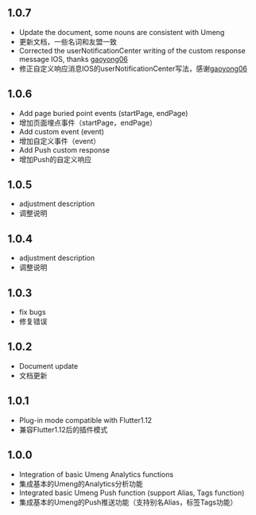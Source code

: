 ## 1.0.7

- Update the document, some nouns are consistent with Umeng
- 更新文档，一些名词和友盟一致
- Corrected the userNotificationCenter writing of the custom response message IOS, thanks [gaoyong06](https://github.com/gaoyong06)
- 修正自定义响应消息IOS的userNotificationCenter写法，感谢[gaoyong06](https://github.com/gaoyong06)

## 1.0.6

- Add page buried point events (startPage, endPage)
- 增加页面埋点事件（startPage，endPage）
- Add custom event (event)
- 增加自定义事件（event）
- Add Push custom response
- 增加Push的自定义响应

## 1.0.5

- adjustment description
- 调整说明

## 1.0.4

- adjustment description
- 调整说明

## 1.0.3

- fix bugs
- 修复错误

## 1.0.2

- Document update
- 文档更新

## 1.0.1

- Plug-in mode compatible with Flutter1.12
- 兼容Flutter1.12后的插件模式

## 1.0.0

- Integration of basic Umeng Analytics functions
- 集成基本的Umeng的Analytics分析功能
- Integrated basic Umeng Push function (support Alias, Tags function)
- 集成基本的Umeng的Push推送功能（支持别名Alias，标签Tags功能）
